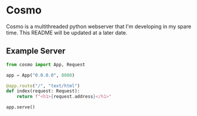 # Cosmo

Cosmo is a multithreaded python webserver that I'm developing in my spare time. This README will be updated at a later date.

## Example Server

```py
from cosmo import App, Request

app = App("0.0.0.0", 8080)

@app.route("/", "text/html")
def index(request: Request):
    return f"<h1>{request.address}</h1>"

app.serve()
```